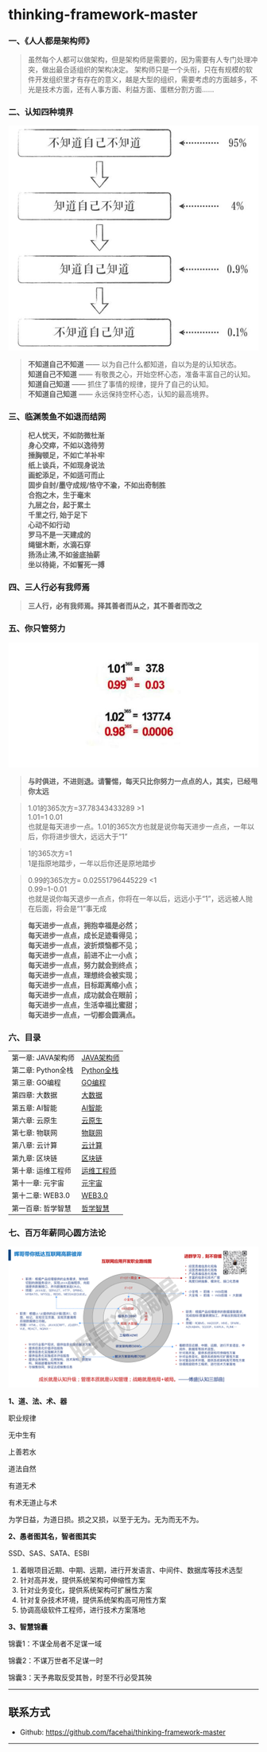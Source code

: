 # thinking-framework-master

### 一、《人人都是架构师》
> 虽然每个人都可以做架构，但是架构师是需要的，因为需要有人专门处理冲突，做出最合适组织的架构决定。
> 架构师只是一个头衔，只在有规模的软件开发组织里才有存在的意义，越是大型的组织，需要考虑的方面越多，不光是技术方面，还有人事方面、利益方面、蛋糕分割方面……

### 二、认知四种境界
![20220111213123.png](screenshot/20220111213123.png)

> **不知道自己不知道** —— 以为自己什么都知道，自以为是的认知状态。<br>
> **知道自己不知道** —— 有敬畏之心，开始空杯心态，准备丰富自己的认知。<br>
> **知道自己知道** —— 抓住了事情的规律，提升了自己的认知。<br>
> **不知道自己知道** —— 永远保持空杯心态，认知的最高境界。<br>

### 三、临渊羡鱼不如退而结网
> **杞人忧天，不如防微杜渐** <br>
**身心交瘁，不如以逸待劳** <br>
**捶胸顿足，不如亡羊补牢** <br>
**纸上谈兵，不如现身说法** <br>
**画蛇添足，不如适可而止** <br>
**固步自封/墨守成规/恪守不渝，不如出奇制胜** <br>
**合抱之木，生于毫末** <br>
**九层之台，起于累土** <br>
**千里之行, 始于足下** <br>
**心动不如行动** <br>
**罗马不是一天建成的** <br>
**绳锯木断，水滴石穿** <br>
**扬汤止沸,不如釜底抽薪** <br>
**坐以待毙，不如誓死一搏** <br>

### 四、三人行必有我师焉
> **三人行，必有我师焉。择其善者而从之，其不善者而改之**

### 五、你只管努力
![20220121312.png](screenshot/20220121312.png)
> **与时俱进，不进则退。请警惕，每天只比你努力一点点的人，其实，已经甩你太远**

> 1.01的365次方=37.78343433289 >1 <br>
> 1.01=1 0.01 <br>
> 也就是每天进步一点。1.01的365次方也就是说你每天进步一点点，一年以后，你将进步很大，远远大于“1”

> 1的365次方=1 <br>
> 1是指原地踏步，一年以后你还是原地踏步 <br>

> 0.99的365次方= 0.02551796445229 <1 <br>
> 0.99=1-0.01 <br>
> 也就是说你每天退步一点点，你将在一年以后，远远小于“1”，远远被人抛在后面，将会是“1”事无成 <br>

>**每天进步一点点，拥抱幸福是必然；**<br>
**每天进步一点点，成长足迹看得见；**<br>
**每天进步一点点，波折烦恼都不见；**<br>
**每天进步一点点，前进不止一小点；**<br>
**每天进步一点点，努力就会到终点；**<br>
**每天进步一点点，理想终会被实现；**<br>
**每天进步一点点，目标距离缩小点；**<br>
**每天进步一点点，成功就会在眼前；**<br>
**每天进步一点点，生活幸福比蜜甜；**<br>
**每天进步一点点，一切都会圆满点。**<br>


### 六、目录
<table>
  <tr>
    <td>第一章: JAVA架构师</td>
    <td><a href="#">JAVA架构师</a></td>
  </tr>
  <tr>
    <td>第二章: Python全栈</td>
    <td><a href="#">Python全栈</a></td>
  </tr>
  <tr>
    <td>第三章: GO编程</td>
    <td><a href="#">GO编程</a></td>
  </tr>
  <tr>
    <td>第四章: 大数据</td>
    <td><a href="#">大数据</a></td>
  </tr>
  <tr>
    <td>第五章: AI智能</td>
    <td><a href="#">AI智能</a></td>
  </tr>
  <tr>
    <td>第六章: 云原生</td>
    <td><a href="#">云原生</a></td>
  </tr>
  <tr>
    <td>第七章: 物联网</td>
    <td><a href="#">物联网</a></td>
  </tr>
  <tr>
    <td>第八章: 云计算</td>
    <td><a href="#">云计算</a></td>
  </tr>
  <tr>
    <td>第九章: 区块链</td>
    <td><a href="#">区块链</a></td>
  </tr>
  <tr>
    <td>第十章: 运维工程师</td>
    <td><a href="#">运维工程师</a></td>
  </tr>

  <tr>
    <td>第十一章: 元宇宙</td>
    <td><a href="#">元宇宙</a></td>
  </tr>
  <tr>
    <td>第十二章: WEB3.0</td>
    <td><a href="#">WEB3.0</a></td>
  </tr>
  <tr>
    <td>第一百章: 哲学智慧</td>
    <td><a href="#">哲学智慧</a></td>
  </tr>
</table>


### 七、百万年薪同心圆方法论

![202202121000.png](screenshot/202202121000.png)

**1、道、法、术、器**

职业规律

无中生有

上善若水

道法自然

有道无术

有术无道止与术

为学日益，为道日损。损之又损，以至于无为。无为而无不为。

**2、愚者图其名，智者图其实**

   SSD、SAS、SATA、ESBI
1. 着眼项目近期、中期、远期，进行开发语言、中间件、数据库等技术选型
2. 针对高并发，提供系统架构可伸缩性方案
3. 针对业务变化，提供系统架构可扩展性方案
4. 针对复杂技术环境，提供系统架构高可用性方案
5. 协调高级软件工程师，进行技术方案落地

**3、智慧锦囊**

锦囊1：不谋全局者不足谋一域

锦囊2：不谋万世者不足谋一时

锦囊3：天予弗取反受其咎，时至不行必受其殃


------

## 联系方式

* Github: <https://github.com/facehai/thinking-framework-master>

------